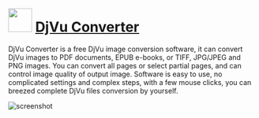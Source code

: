 ﻿# <img src="https://cdn.jsdelivr.net/gh/chtof/chocolatey-packages/manual/djvu-converter/djvu-converter.png" width="48" height="48"/> [DjVu Converter](https://chocolatey.org/packages/djvu-converter)

DjVu Converter is a free DjVu image conversion software, it can convert DjVu images to PDF documents, EPUB e-books, or TIFF, JPG/JPEG and PNG images. You can convert all pages or select partial pages, and can control image quality of output image. Software is easy to use, no complicated settings and complex steps, with a few mouse clicks, you can breezed complete DjVu files conversion by yourself.

![screenshot](https://cdn.jsdelivr.net/gh/chtof/chocolatey-packages/manual/djvu-converter/screenshot.png)